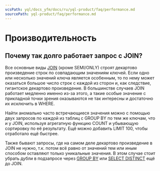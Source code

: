 ```yaml
---
vcsPath: yql/docs_yfm/docs/ru/yql-product/faq/performance.md
sourcePath: yql-product/faq/performance.md
---
```

# Производительность

## Почему так долго работает запрос с JOIN?

Все основные виды [JOIN](../syntax/join.md) (кроме SEMI/ONLY) строят декартово произведение строк по совпадающим значениям ключей. Если одно или несколько значений ключа является особенным, то по нему может оказаться большое число строк с каждой из сторон и, как следствие, гигантское декартово произведение. В большинстве случаев JOIN работает медленно именно из-за этого, а такие особые значение с прикладной точки зрения оказываются не так интересны и достаточно их исключить в WHERE.

Найти аномально часто встречающиеся значения можно с помощью двух запросов по каждой из таблиц с GROUP BY по тем же ключам, что и у JOIN, используя агрегатную функцию COUNT и убывающую сортировку по её результату. Ещё можно добавить LIMIT 100, чтобы отработало ещё быстрее.

Также бывают запросы, где на самом деле декартово произведение в JOIN не нужно, т.к. потом всё равно от значений тем или иным способом оставляют только уникальные значения. В этом случае стоит убрать дубли в подзапросе через [GROUP BY](../syntax/group_by.md) или [SELECT DISTINCT](../syntax/select.md#distinct) ещё до JOIN.
